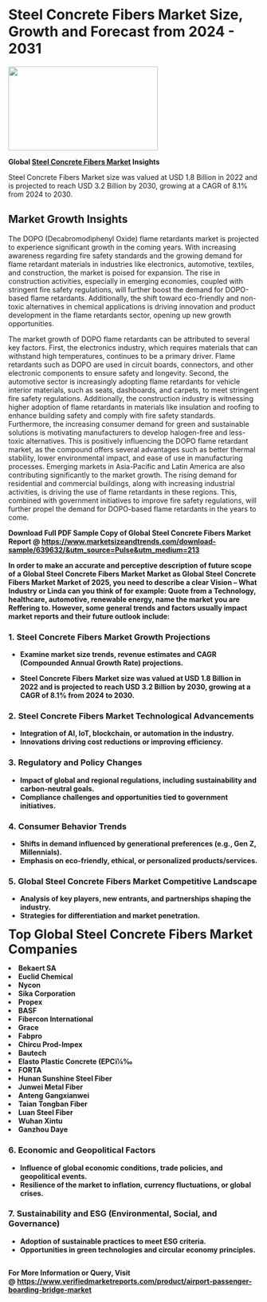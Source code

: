 <H1>Steel Concrete Fibers Market Size, Growth and Forecast from 2024 - 2031</H1><img class="aligncenter size-medium wp-image-584254" src="https://thirdeyenews.in/wp-content/uploads/2024/09/Global-Market-Research-300x168.jpeg" alt="" width="300" height="168" /><p><strong>Global&nbsp;<a href="https://www.marketsizeandtrends.com/download-sample/639632/&amp;utm_source=Pulse&amp;utm_medium=213">Steel Concrete Fibers Market</a> Insights</strong></p><p>Steel Concrete Fibers Market size was valued at USD 1.8 Billion in 2022 and is projected to reach USD 3.2 Billion by 2030, growing at a CAGR of 8.1% from 2024 to 2030.</p><p><h2>Market Growth Insights</h2> <p>The DOPO (Decabromodiphenyl Oxide) flame retardants market is projected to experience significant growth in the coming years. With increasing awareness regarding fire safety standards and the growing demand for flame retardant materials in industries like electronics, automotive, textiles, and construction, the market is poised for expansion. The rise in construction activities, especially in emerging economies, coupled with stringent fire safety regulations, will further boost the demand for DOPO-based flame retardants. Additionally, the shift toward eco-friendly and non-toxic alternatives in chemical applications is driving innovation and product development in the flame retardants sector, opening up new growth opportunities.</p> <p><strong></strong></p> <p>The market growth of DOPO flame retardants can be attributed to several key factors. First, the electronics industry, which requires materials that can withstand high temperatures, continues to be a primary driver. Flame retardants such as DOPO are used in circuit boards, connectors, and other electronic components to ensure safety and longevity. Second, the automotive sector is increasingly adopting flame retardants for vehicle interior materials, such as seats, dashboards, and carpets, to meet stringent fire safety regulations. Additionally, the construction industry is witnessing higher adoption of flame retardants in materials like insulation and roofing to enhance building safety and comply with fire safety standards. Furthermore, the increasing consumer demand for green and sustainable solutions is motivating manufacturers to develop halogen-free and less-toxic alternatives. This is positively influencing the DOPO flame retardant market, as the compound offers several advantages such as better thermal stability, lower environmental impact, and ease of use in manufacturing processes. Emerging markets in Asia-Pacific and Latin America are also contributing significantly to the market growth. The rising demand for residential and commercial buildings, along with increasing industrial activities, is driving the use of flame retardants in these regions. This, combined with government initiatives to improve fire safety regulations, will further propel the demand for DOPO-based flame retardants in the years to come.</p> <p><strong></p><p><span class=""><strong>Download Full PDF Sample Copy of Global Steel Concrete Fibers Market Report</strong> @ <a href="https://www.marketsizeandtrends.com/download-sample/639632/&amp;utm_source=Pulse&amp;utm_medium=213" target="_blank">https://www.marketsizeandtrends.com/download-sample/639632/&amp;utm_source=Pulse&amp;utm_medium=213</a></span></p><p>In order to make an accurate and perceptive description of future scope of a Global&nbsp;Steel Concrete Fibers Market Market as Global&nbsp;Steel Concrete Fibers Market Market of 2025, you need to describe a clear Vision &ndash; What Industry or Linda can you think of for example: Quote from a Technology, healthcare, automotive, renewable energy, name the market you are Reffering to. However, some general trends and factors usually impact market reports and their future outlook include:</p><h3>1.&nbsp;<strong>Steel Concrete Fibers Market Growth Projections</strong></h3><ul><li>Examine market size trends, revenue estimates and CAGR (Compounded Annual Growth Rate) projections.</li><li><p>Steel Concrete Fibers Market size was valued at USD 1.8 Billion in 2022 and is projected to reach USD 3.2 Billion by 2030, growing at a CAGR of 8.1% from 2024 to 2030.</p></li></ul><h3>2.&nbsp;<strong>Steel Concrete Fibers Market Technological Advancements</strong></h3><ul><li>Integration of AI, IoT, blockchain, or automation in the industry.</li><li>Innovations driving cost reductions or improving efficiency.</li></ul><h3>3.&nbsp;<strong>Regulatory and Policy Changes</strong></h3><ul><li>Impact of global and regional regulations, including sustainability and carbon-neutral goals.</li><li>Compliance challenges and opportunities tied to government initiatives.</li></ul><h3>4.&nbsp;<strong>Consumer Behavior Trends</strong></h3><ul><li>Shifts in demand influenced by generational preferences (e.g., Gen Z, Millennials).</li><li>Emphasis on eco-friendly, ethical, or personalized products/services.</li></ul><h3>5.&nbsp;<strong>Global Steel Concrete Fibers Market Competitive Landscape</strong></h3><ul><li>Analysis of key players, new entrants, and partnerships shaping the industry.</li><li>Strategies for differentiation and market penetration.</li></ul><p data-pm-slice="1 1 []"><span style="color: inherit; font-family: inherit; font-size: 25px;">Top Global Steel Concrete Fibers Market Companies</span></p><div class="" data-test-id=""><p><li>Bekaert SA</li><li> Euclid Chemical</li><li> Nycon</li><li> Sika Corporation</li><li> Propex</li><li> BASF</li><li> Fibercon International</li><li> Grace</li><li> Fabpro</li><li> Chircu Prod-Impex</li><li> Bautech</li><li> Elasto Plastic Concrete (EPCï¼‰</li><li> FORTA</li><li> Hunan Sunshine Steel Fiber</li><li> Junwei Metal Fiber</li><li> Anteng Gangxianwei</li><li> Taian Tongban Fiber</li><li> Luan Steel Fiber</li><li> Wuhan Xintu</li><li> Ganzhou Daye</li></p></div><h3>6.&nbsp;<strong>Economic and Geopolitical Factors</strong></h3><ul><li>Influence of global economic conditions, trade policies, and geopolitical events.</li><li>Resilience of the market to inflation, currency fluctuations, or global crises.</li></ul><h3>7.&nbsp;<strong>Sustainability and ESG (Environmental, Social, and Governance)</strong></h3><ul><li>Adoption of sustainable practices to meet ESG criteria.</li><li>Opportunities in green technologies and circular economy principles.</li></ul><h2><strong style="font-size: 14px;">For More Information or Query, Visit @&nbsp;</strong><a style="background-color: #ffffff; font-size: 14px;" href="https://www.marketsizeandtrends.com/report/steel-concrete-fibers-market/" target="_blank">https://www.verifiedmarketreports.com/product/airport-passenger-boarding-bridge-market</a></h2>
